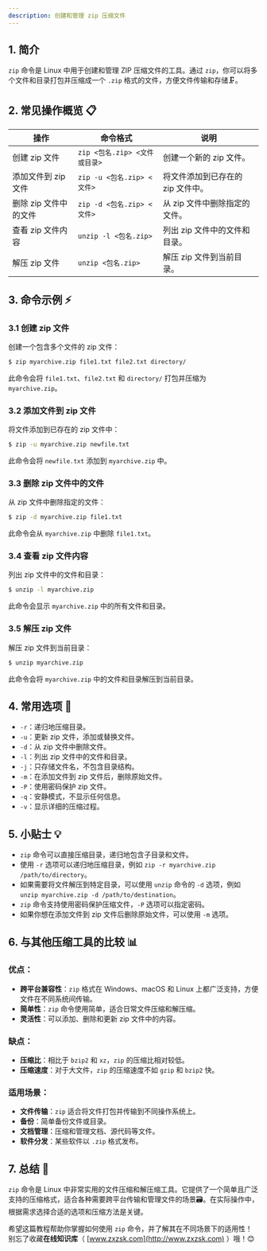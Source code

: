 ```yaml
---
description: 创建和管理 zip 压缩文件
---
```




## 1. 简介

`zip` 命令是 Linux 中用于创建和管理 ZIP 压缩文件的工具。通过 `zip`，你可以将多个文件和目录打包并压缩成一个 `.zip` 格式的文件，方便文件传输和存储🗜️。

## 2. 常见操作概览 📋

| 操作                    | 命令格式                           | 说明                                 |
|-------------------------|-----------------------------------|--------------------------------------|
| 创建 zip 文件           | `zip <包名.zip> <文件或目录>`       | 创建一个新的 zip 文件。              |
| 添加文件到 zip 文件     | `zip -u <包名.zip> <文件>`          | 将文件添加到已存在的 zip 文件中。    |
| 删除 zip 文件中的文件   | `zip -d <包名.zip> <文件>`          | 从 zip 文件中删除指定的文件。        |
| 查看 zip 文件内容       | `unzip -l <包名.zip>`               | 列出 zip 文件中的文件和目录。        |
| 解压 zip 文件           | `unzip <包名.zip>`                  | 解压 zip 文件到当前目录。            |

## 3. 命令示例 ⚡

### 3.1 创建 zip 文件

创建一个包含多个文件的 zip 文件：

```bash
$ zip myarchive.zip file1.txt file2.txt directory/
```

此命令会将 `file1.txt`、`file2.txt` 和 `directory/` 打包并压缩为 `myarchive.zip`。

### 3.2 添加文件到 zip 文件

将文件添加到已存在的 zip 文件中：

```bash
$ zip -u myarchive.zip newfile.txt
```

此命令会将 `newfile.txt` 添加到 `myarchive.zip` 中。

### 3.3 删除 zip 文件中的文件

从 zip 文件中删除指定的文件：

```bash
$ zip -d myarchive.zip file1.txt
```

此命令会从 `myarchive.zip` 中删除 `file1.txt`。

### 3.4 查看 zip 文件内容

列出 zip 文件中的文件和目录：

```bash
$ unzip -l myarchive.zip
```

此命令会显示 `myarchive.zip` 中的所有文件和目录。

### 3.5 解压 zip 文件

解压 zip 文件到当前目录：

```bash
$ unzip myarchive.zip
```

此命令会将 `myarchive.zip` 中的文件和目录解压到当前目录。

## 4. 常用选项 📝

- `-r`：递归地压缩目录。
- `-u`：更新 zip 文件，添加或替换文件。
- `-d`：从 zip 文件中删除文件。
- `-l`：列出 zip 文件中的文件和目录。
- `-j`：只存储文件名，不包含目录结构。
- `-m`：在添加文件到 zip 文件后，删除原始文件。
- `-P`：使用密码保护 zip 文件。
- `-q`：安静模式，不显示任何信息。
- `-v`：显示详细的压缩过程。

## 5. 小贴士 💡

- `zip` 命令可以直接压缩目录，递归地包含子目录和文件。
- 使用 `-r` 选项可以递归地压缩目录，例如 `zip -r myarchive.zip /path/to/directory`。
- 如果需要将文件解压到特定目录，可以使用 `unzip` 命令的 `-d` 选项，例如 `unzip myarchive.zip -d /path/to/destination`。
- `zip` 命令支持使用密码保护压缩文件，`-P` 选项可以指定密码。
- 如果你想在添加文件到 zip 文件后删除原始文件，可以使用 `-m` 选项。

## 6. 与其他压缩工具的比较 📊

### 优点：

- **跨平台兼容性**：`zip` 格式在 Windows、macOS 和 Linux 上都广泛支持，方便文件在不同系统间传输。
- **简单性**：`zip` 命令使用简单，适合日常文件压缩和解压缩。
- **灵活性**：可以添加、删除和更新 zip 文件中的内容。

### 缺点：

- **压缩比**：相比于 `bzip2` 和 `xz`，`zip` 的压缩比相对较低。
- **压缩速度**：对于大文件，`zip` 的压缩速度不如 `gzip` 和 `bzip2` 快。

### 适用场景：

- **文件传输**：`zip` 适合将文件打包并传输到不同操作系统上。
- **备份**：简单备份文件或目录。
- **文档管理**：压缩和管理文档、源代码等文件。
- **软件分发**：某些软件以 `.zip` 格式发布。

## 7. 总结 🎯

`zip` 命令是 Linux 中非常实用的文件压缩和解压缩工具。它提供了一个简单且广泛支持的压缩格式，适合各种需要跨平台传输和管理文件的场景🗃️。在实际操作中，根据需求选择合适的选项和压缩方法是关键。

希望这篇教程帮助你掌握如何使用 `zip` 命令，并了解其在不同场景下的适用性！别忘了收藏**在线知识库**（ [www.zxzsk.com](http://www.zxzsk.com) ）哦！😊